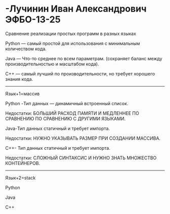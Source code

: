# -Лучинин Иван Александрович ЭФБО-13-25
Сравнение реализации простых программ в разных языках

Python — самый простой для использования с минимальным количеством кода.

Java — Что-то среднее по всем параметрам. (сохраняет баланс между производительностью и масштабом кода).

C++ — самый лучший по производительности, но требует хорошего знания кода.

---------------------------------------------------------
Язык+1=массив

Python -Тип данных — динамичный встроенный список.

Недостатки: БОЛЬШИЙ РАСХОД ПАМЯТИ И МЕДЛЕННЕЕ ПО СРАВНЕНИЮ ПО СРАВНЕНИЮ С ДРУГИМИ ЯЗЫКАМИ.

Java-Тип данных статичный и требует импорта.

Недостатки: НУЖНО УКАЗЫВАТЬ РАЗМЕР ПРИ СОЗДАНИИ МАССИВА.

C++- Тип данных статичный и требует импорта.

Недостатки: СЛОЖНЫЙ СИНТАКСИС И НУЖНО ЗНАТЬ МНОЖЕСТВО КОНТЕЙНЕРОВ.

---------------------------------------------------------------------
Язык+2=stack

Python

Java

C++
